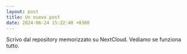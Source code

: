 ```yaml
---
layout: post
title: Un nuovo post
date: 2024-06-24 15:22:40 +0300
---
```


Scrivo dal repository memorizzato su NextCloud. Vediamo se funziona tutto.